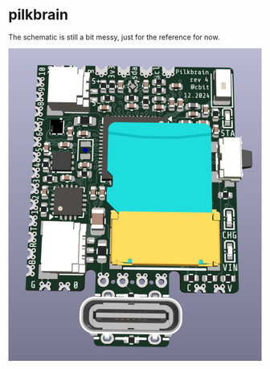 # pilkbrain

The schematic is still a bit messy, just for the reference for now.

![3D render of the PCB](render.png)